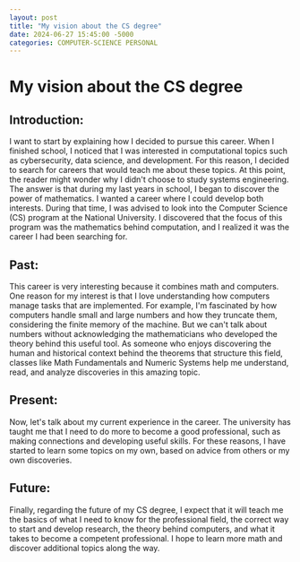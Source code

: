 ```yaml
---
layout: post
title: "My vision about the CS degree"
date: 2024-06-27 15:45:00 -5000
categories: COMPUTER-SCIENCE PERSONAL
---
```

# My vision about the CS degree
## Introduction:
I want to start by explaining how I decided to pursue this career. When I finished school, I noticed that I was interested in computational topics such as cybersecurity, data science, and development. For this reason, I decided to search for careers that would teach me about these topics. At this point, the reader might wonder why I didn't choose to study systems engineering. The answer is that during my last years in school, I began to discover the power of mathematics. I wanted a career where I could develop both interests. During that time, I was advised to look into the Computer Science (CS) program at the National University. I discovered that the focus of this program was the mathematics behind computation, and I realized it was the career I had been searching for.

## Past:
This career is very interesting because it combines math and computers. One reason for my interest is that I love understanding how computers manage tasks that are implemented. For example, I'm fascinated by how computers handle small and large numbers and how they truncate them, considering the finite memory of the machine. But we can't talk about numbers without acknowledging the mathematicians who developed the theory behind this useful tool. As someone who enjoys discovering the human and historical context behind the theorems that structure this field, classes like Math Fundamentals and Numeric Systems help me understand, read, and analyze discoveries in this amazing topic.

## Present:
Now, let's talk about my current experience in the career. The university has taught me that I need to do more to become a good professional, such as making connections and developing useful skills. For these reasons, I have started to learn some topics on my own, based on advice from others or my own discoveries.

## Future:
Finally, regarding the future of my CS degree, I expect that it will teach me the basics of what I need to know for the professional field, the correct way to start and develop research, the theory behind computers, and what it takes to become a competent professional. I hope to learn more math and discover additional topics along the way.
